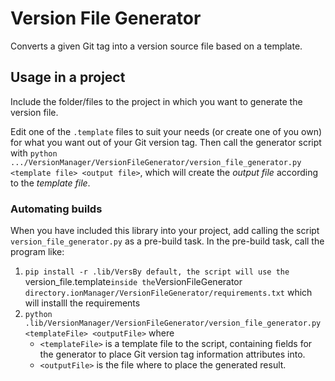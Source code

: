 # Version File Generator

Converts a given Git tag into a version source file based on a template.

## Usage in a project

Include the folder/files to the project in which you want to generate the version file.

Edit one of the `.template` files to suit your needs (or create one of you own) for what you want out of your Git version tag. Then call the generator script with `python .../VersionManager/VersionFileGenerator/version_file_generator.py <template file> <output file>`, which will create the *output file* according to the *template file*.

### Automating builds

When you have included this library into your project, add calling the script `version_file_generator.py` as a pre-build task. In the pre-build task, call the program like:

   1. `pip install -r .lib/VersBy default, the script will use the `version_file.template` inside the `VersionFileGenerator` directory.ionManager/VersionFileGenerator/requirements.txt` which will installl the requirements
   2. `python .lib/VersionManager/VersionFileGenerator/version_file_generator.py <templateFile> <outputFile>` where
      * `<templateFile>` is a template file to the script, containing fields for the generator to place Git version tag information attributes into.
      * `<outputFile>` is the file where to place the generated result.
